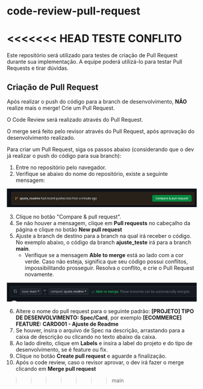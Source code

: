 # code-review-pull-request

<<<<<<< HEAD
TESTE CONFLITO
=======
Este repositório será utilizado para testes de criação de Pull Request durante sua implementação.
A equipe poderá utilizá-lo para testar Pull Requests e tirar dúvidas.

## Criação de Pull Request

Após realizar o push do código para a branch de desenvolvimento, **NÃO** realize mais o merge! Crie um Pull Request.

O Code Review será realizado através do Pull Request.

O merge será feito pelo revisor através do Pull Request, após aprovação do desenvolvimento realizado.

Para criar um Pull Request, siga os passos abaixo (considerando que o dev já realizar o push do código para sua branch): 

1. Entre no repositório pelo navegador.
2. Verifique se abaixo do nome do repositório, existe a seguinte mensagem:

![Alt text](image.png)

3. Clique no botão "Compare & pull request".
4. Se não houver a mensagem, clique em **Pull requests** no cabeçalho da página e clique no botão **New pull request**
5. Ajuste a branch de destino para a branch na qual irá receber o código. No exemplo abaixo, o código da branch **ajuste_teste** irá para a branch **main**.
    - Verifique se a mensagem **Able to merge** está ao lado com a cor verde. Caso não esteja, significa que seu código possui conflitos, impossibilitando prosseguir. Resolva o conflito, e crie o Pull Request novamente.

![Alt text](image-1.png)

6. Altere o nome do pull request para o seguinte padrão: **[PROJETO] TIPO DE DESENVOLVIMENTO: Spec/Card**, por exemplo **[ECOMMERCE] FEATURE: CARD001 - Ajuste de Readme**
7. Se houver, insira o arquivo de Spec na descrição, arrastando para a caixa de descrição ou clicando no texto abaixo da caixa.
8. Ao lado direito, clique em **Labels** e insira a label do projeto e do tipo de desenvolvimento, se é feature ou fix.
8. Clique no botão **Create pull request** e aguarde a finalização.
9. Após o code review, caso o revisor aprovar, o dev irá fazer o merge clicando em **Merge pull request**
>>>>>>> main
